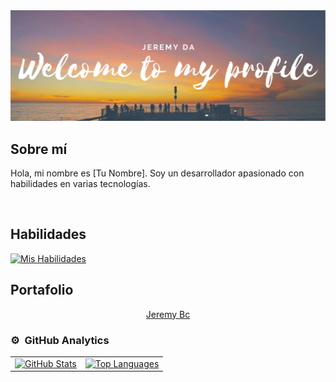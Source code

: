 <div align="center">
  <img src="/GitHudPROFILE.png" alt="Profile Picture">
</div>

## Sobre mí

<p>
  Hola, mi nombre es [Tu Nombre]. Soy un desarrollador apasionado con habilidades en varias tecnologías.
</p>

<br>

## Habilidades

[![Mis Habilidades](https://skillicons.dev/icons?i=mysql,css,html,python,react,js,typescript)](https://skillicons.dev)

## Portafolio

<div align="center">
  <div style="display: flex; justify-content: center; flex-wrap: wrap;">
    <a href="../../Mywebsite/new/portafolio.html">Jeremy Bc</a>
  </div>
</div>

### ⚙️ &nbsp;GitHub Analytics

<table align="center">
  <tr>
    <td>
      <a href="https://github.com/jeremyda173">
        <img height="190em" src="https://github-readme-stats-eight-theta.vercel.app/api?username=jeremyda173&show_icons=true&theme=algolia&include_all_commits=true&count_private=true" alt="GitHub Stats"/>
      </a>
    </td>
    <td>
      <a href="https://github.com/jeremyda173">
        <img height="190em" src="https://github-readme-stats-eight-theta.vercel.app/api/top-langs/?username=jeremyda173&layout=compact&langs_count=8&theme=algolia" alt="Top Languages"/>
      </a>
    </td>
  </tr>
</table>

